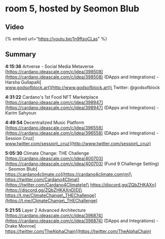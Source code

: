 # room 5, hosted by Seomon Blub

## Video

{% embed url="https://youtu.be/1n9ftsoCLas" %}

## Summary

**4:15:36** Artverse - Social Media Metaverse [https://cardano.ideascale.com/c/idea/398508](https://cardano.ideascale.com/c/idea/398508) (DApps and Integrations) - Harsha Gullapalli[\
www.godsofblock.art](http://www.godsofblock.art)\
Twitter: @godsofblock

**4:31:22** Cardano's 1st Food NFT Marketplace [https://cardano.ideascale.com/c/idea/398947](https://cardano.ideascale.com/c/idea/398947) (DApps and Integrations) - Karim Sahyoun

**4:49:54** Decentralized Music Platform [https://cardano.ideascale.com/c/idea/396558](https://cardano.ideascale.com/c/idea/396558) (DApps and Integrations) - Session Cruz[\
www.twitter.com/session\_cruz](http://www.twitter.com/session\_cruz)

**5:05:30** Climate Change: THE Challenge [https://cardano.ideascale.com/c/idea/400703](https://cardano.ideascale.com/c/idea/400703) (Fund 9 Challenge Setting) - Seomon Blub[\
https://cardano4climate.co](https://cardano4climate.com)m[\
https://twitter.com/Cardano4Climat](https://twitter.com/Cardano4Climate)e[\
https://discord.gg/ZQbZHKAXn](https://discord.gg/ZQbZHKAXnD)D[\
https://t.me/ClimateChange\_THEChallenge](https://t.me/ClimateChange\_THEChallenge)

**5:21:55** Layer 2 Advanced Architecture [https://cardano.ideascale.com/c/idea/396874](https://cardano.ideascale.com/c/idea/396874) (DApps and Integrations)  - Drake Monroe[\
https://twitter.com/TheAlphaChain](https://twitter.com/TheAlphaChain)

